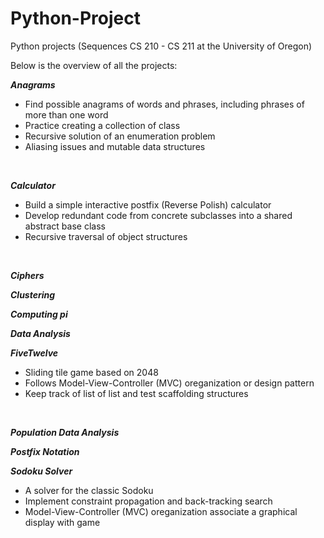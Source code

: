 # Python-Project

Python projects (Sequences CS 210 - CS 211 at the University of Oregon)

Below is the overview of all the projects: 

***Anagrams***

  * Find possible anagrams of words and phrases, including phrases of more than one word
  * Practice creating a collection of class
  * Recursive solution of an enumeration problem
  * Aliasing issues and mutable data structures
<br>

***Calculator***

  * Build a simple interactive postfix (Reverse Polish) calculator
  * Develop redundant code from concrete subclasses into a shared abstract base class
  * Recursive traversal of object structures
<br>

***Ciphers***
<br>

***Clustering***
<br>

***Computing pi***
<br>

***Data Analysis***
<br>

***FiveTwelve***

  * Sliding tile game based on 2048
  * Follows Model-View-Controller (MVC) oreganization or design pattern
  * Keep track of list of list and test scaffolding structures
<br>

***Population Data Analysis***
<br>

***Postfix Notation***
<br>

***Sodoku Solver***

  * A solver for the classic Sodoku
  * Implement constraint propagation and back-tracking search
  * Model-View-Controller (MVC) oreganization associate a graphical display with game


